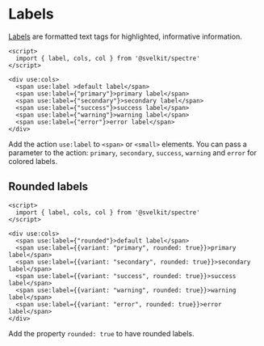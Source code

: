 # Labels

[Labels](https://picturepan2.github.io/spectre/elements/labels.html) are formatted text tags for highlighted, informative information.

```example
<script>
  import { label, cols, col } from '@svelkit/spectre'
</script>

<div use:cols>
  <span use:label >default label</span>
  <span use:label={"primary"}>primary label</span>
  <span use:label={"secondary"}>secondary label</span>
  <span use:label={"success"}>success label</span>
  <span use:label={"warning"}>warning label</span>
  <span use:label={"error"}>error label</span>
</div>
```

Add the action `use:label` to `<span>` or `<small>` elements. You can pass a parameter to the action: `primary`, `secondary`, `success`, `warning` and `error` for colored labels.

## Rounded labels

```example
<script>
  import { label, cols, col } from '@svelkit/spectre'
</script>

<div use:cols>
  <span use:label={"rounded"}>default label</span>
  <span use:label={{variant: "primary", rounded: true}}>primary label</span>
  <span use:label={{variant: "secondary", rounded: true}}>secondary label</span>
  <span use:label={{variant: "success", rounded: true}}>success label</span>
  <span use:label={{variant: "warning", rounded: true}}>warning label</span>
  <span use:label={{variant: "error", rounded: true}}>error label</span>
</div>
```

Add the property `rounded: true` to have rounded labels.
